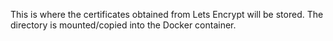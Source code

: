 This is where the certificates obtained from Lets Encrypt will be stored. The
directory is mounted/copied into the Docker container.
